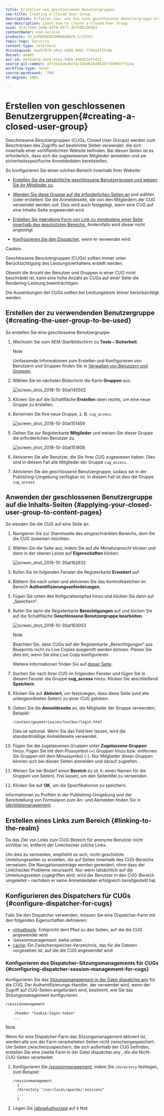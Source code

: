 ```yaml
---
title: Erstellen von geschlossenen Benutzergruppen
seo-title: Creating a Closed User Group
description: Erfahren Sie, wie Sie eine geschlossene Benutzergruppe erstellen.
seo-description: Learn how to create a Closed User Group.
uuid: dc3c7dbd-2e86-43f9-9377-3b75053203b3
contentOwner: msm-service
products: SG_EXPERIENCEMANAGER/6.5/SITES
topic-tags: Security
content-type: reference
discoiquuid: 6ae57874-a9a1-4208-9001-7f44a1f57cbe
docset: aem65
exl-id: 9efba91d-45e8-42e1-9db6-490d21bf7412
source-git-commit: a5f3e33a6abe7ac1bbd610a8528fd599d1ffd2aa
workflow-type: tm+mt
source-wordcount: '794'
ht-degree: 100%

---
```


# Erstellen von geschlossenen Benutzergruppen{#creating-a-closed-user-group}

Geschlossene Benutzergruppen (CUGs, Closed User Groups) werden zum Beschränken des Zugriffs auf bestimmte Seiten verwendet, die sich innerhalb einer veröffentlichten Website befinden. Bei diesen Seiten ist es erforderlich, dass sich die zugewiesenen Mitglieder anmelden und sie sicherheitsspezifische Anmeldedaten bereitstellen.

So konfigurieren Sie einen solchen Bereich innerhalb Ihrer Website:

* [Erstellen Sie die tatsächliche geschlossene Benutzergruppe und weisen Sie ihr Mitglieder zu](#creating-the-user-group-to-be-used).

* [Wenden Sie diese Gruppe auf die erforderlichen Seiten an](#applying-your-closed-user-group-to-content-pages) und wählen (oder erstellen) Sie die Anmeldeseite, die von den Mitgliedern der CUG verwendet werden soll. Dies wird auch festgelegt, wenn eine CUG auf eine Inhalts-Seite angewendet wird.

* [Erstellen Sie irgendeine Form von Link zu mindestens einer Seite innerhalb des geschützten Bereichs.](#linking-to-the-realm) Andernfalls wird dieser nicht angezeigt.
* [Konfigurieren Sie den Dispatcher,](#configure-dispatcher-for-cugs) wenn er verwendet wird.

>[!CAUTION]
>
>Geschlossene Benutzergruppen (CUGs) sollten immer unter Berücksichtigung des Leistungsverhaltens erstellt werden.
>
>Obwohl die Anzahl der Benutzer und Gruppen in einer CUG nicht beschränkt ist, kann eine hohe Anzahl an CUGs auf einer Seite die Rendering-Leistung beeinträchtigen.
>
>Die Auswirkungen der CUGs sollten bei Leistungstests immer berücksichtigt werden.

## Erstellen der zu verwendenden Benutzergruppe {#creating-the-user-group-to-be-used}

So erstellen Sie eine geschlossene Benutzergruppe:

1. Wechseln Sie vom AEM-Startbildschirm zu **Tools – Sicherheit**.

   >[!NOTE]
   >
   >Umfassende Informationen zum Erstellen und Konfigurieren von Benutzern und Gruppen finden Sie in [Verwalten von Benutzern und Gruppen](/help/sites-administering/security.md#managing-users-and-groups).

1. Wählen Sie im nächsten Bildschirm die Karte **Gruppen** aus.

   ![screen_shot_2018-10-30at145502](assets/screenshot_2018-10-30at145502.png)

1. Klicken Sie auf die Schaltfläche **Erstellen** oben rechts, um eine neue Gruppe zu erstellen.
1. Benennen Sie Ihre neue Gruppe, z. B. `cug_access`.

   ![screen_shot_2018-10-30at151459](assets/screenshot_2018-10-30at151459.png)

1. Gehen Sie zur Registerkarte **Mitglieder** und weisen Sie dieser Gruppe die erforderlichen Benutzer zu.

   ![screen_shot_2018-10-30at151808](assets/screenshot_2018-10-30at151808.png)

1. Aktivieren Sie alle Benutzer, die Sie Ihrer CUG zugewiesen haben. Dies sind in diesem Fall alle Mitglieder der Gruppe `cug_access`.
1. Aktivieren Sie die geschlossene Benutzergruppe, sodass sie in der Publishing-Umgebung verfügbar ist. In diesem Fall ist dies die Gruppe `cug_access`.

## Anwenden der geschlossenen Benutzergruppe auf die Inhalts-Seiten {#applying-your-closed-user-group-to-content-pages}

So wenden Sie die CUG auf eine Seite an:

1. Navigieren Sie zur Stammseite des eingeschränkten Bereichs, dem Sie die CUG zuweisen möchten.
1. Wählen Sie die Seite aus, indem Sie auf die Miniaturansicht klicken und dann in der oberen Leiste auf **Eigenschaften** klicken.

   ![screen_shot_2018-10-30at162632](assets/screenshot_2018-10-30at162632.png)

1. Rufen Sie im folgenden Fenster die Registerkarte **Erweitert** auf.
1. Blättern Sie nach unten und aktivieren Sie das Kontrollkästchen im Bereich **Authentifizierungsanforderungen**.

1. Fügen Sie unten den Kofigurationspfad hinzu und klicken Sie dann auf „Speichern“.
1. Rufen Sie dann die Registerkarte **Berechtigungen** auf und klicken Sie auf die Schaltfläche **Geschlossene Benutzergruppe bearbeiten**.

   ![screen_shot_2018-10-30at163003](assets/screenshot_2018-10-30at163003.png)

   >[!NOTE]
   >
   >Beachten Sie, dass CUGs auf der Registerkarte „Berechtigungen“ aus Blueprints nicht zu Live Copies ausgerollt werden können. Planen Sie dies ein, wenn Sie eine Live Copy konfigurieren.
   >
   >Weitere Informationen finden Sie auf [dieser Seite](closed-user-groups.md#aem-livecopy).

1. Suchen Sie nach Ihrer CUG im folgenden Fenster und fügen Sie in diesem Fenster die Gruppe **cug_access** hinzu. Klicken Sie abschließend **Speichern**.
1. Klicken Sie auf **Aktiviert**, um festzulegen, dass diese Seite (und alle untergeordneten Seiten) zu einer CUG gehören.
1. Geben Sie die **Anmeldeseite** an, die Mitglieder der Gruppe verwenden; Beispiel:

   `/content/geometrixx/en/toolbar/login.html`

   Dies ist optional. Wenn Sie das Feld leer lassen, wird die standardmäßige Anmeldeseite verwendet.

1. Fügen Sie die zugelassenen Gruppen unter **Zugelassene Gruppen** hinzu. Fügen Sie mit dem Plussymbol (+) Gruppen hinzu bzw. entfernen Sie Gruppen mit dem Minussymbol (-). Nur Mitglieder dieser Gruppen können sich bei diesen Seiten anmelden und darauf zugreifen.
1. Weisen Sie bei Bedarf einen **Bereich** zu (d. h. einen Namen für die Gruppen von Seiten). Frei lassen, um den Seitentitel zu verwenden.
1. Klicken Sie auf **OK**, um die Spezifikationen zu speichern.

Informationen zu Profilen in der Publishing-Umgebung und der Bereitstellung von Formularen zum An- und Abmelden finden Sie in [Identitätsmanagement](/help/sites-administering/identity-management.md).

## Erstellen eines Links zum Bereich {#linking-to-the-realm}

Da das Ziel von Links zum CUG-Bereich für anonyme Benutzer nicht sichtbar ist, entfernt der Linkchecker solche Links.

Um dies zu vermeiden, empfiehlt es sich, nicht-geschützte Umleitungsseiten zu erstellen, die auf Seiten innerhalb des CUG-Bereichs verweisen. Die Navigationseinträge werden gerendert, ohne dass der Linkchecker Probleme verursacht. Nur wenn tatsächlich auf die Umleitungsseiten zugegriffen wird, wird der Benutzer in den CUG-Bereich umgeleitet – nachdem er seine Anmeldedaten erfolgreich bereitgestellt hat.

## Konfigurieren des Dispatchers für CUGs {#configure-dispatcher-for-cugs}

Falls Sie den Dispatcher verwenden, müssen Sie eine Dispatcher-Farm mit den folgenden Eigenschaften definieren:

* [virtualhosts](https://helpx.adobe.com/de/experience-manager/dispatcher/using/dispatcher-configuration.html#identifying-virtual-hosts-virtualhosts): Entspricht dem Pfad zu den Seiten, auf die die CUG angewendet wird
* \sessionmanagement: siehe unten
* [cache](https://helpx.adobe.com/de/experience-manager/dispatcher/using/dispatcher-configuration.html#configuring-the-dispatcher-cache-cache): Ein Zwischenspeicher-Verzeichnis, das für die Dateien vorgesehen ist, auf die die CUG angewendet wird

### Konfigurieren des Dispatcher-Sitzungsmanagements für CUGs {#configuring-dispatcher-session-management-for-cugs}

Konfigurieren Sie das [Sitzungsmanagement in der Datei dispatcher.any](https://helpx.adobe.com/de/experience-manager/dispatcher/using/dispatcher-configuration.html#enabling-secure-sessions-sessionmanagement) für die CUG. Der Authentifizierungs-Handler, der verwendet wird, wenn der Zugriff auf CUG-Seiten angefordert wird, bestimmt, wie Sie das Sitzungsmanagement konfigurieren.

```xml
/sessionmanagement
    ...
    /header "Cookie:login-token"
    ...
```

>[!NOTE]
>
>Wenn für eine Dispatcher-Farm das Sitzungsmanagement aktiviert ist, werden alle von der Farm verarbeiteten Seiten nicht zwischengespeichert. Um Seiten zwischenzuspeichern, die sich außerhalb der CUG befinden, erstellen Sie eine zweite Farm in der Datei dispatcher.any
>, die die Nicht-CUG-Seiten verarbeitet.

1. Konfigurieren Sie [/sessionmanagement](https://helpx.adobe.com/experience-manager/dispatcher/using/dispatcher-configuration.html#enabling-secure-sessions-sessionmanagement), indem Sie `/directory` festlegen, zum Beispiel:

   ```xml
   /sessionmanagement
     {
     /directory "/usr/local/apache/.sessions"
     ...
     }
   ```

1. Legen Sie [/allowAuthorized](https://helpx.adobe.com/de/experience-manager/dispatcher/using/dispatcher-configuration.html#caching-when-authentication-is-used) auf `0` fest.
